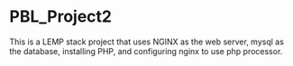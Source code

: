 # PBL_Project2
This is a LEMP stack project that uses NGINX as the web server, mysql as the database, installing PHP, and configuring nginx to use php processor.
